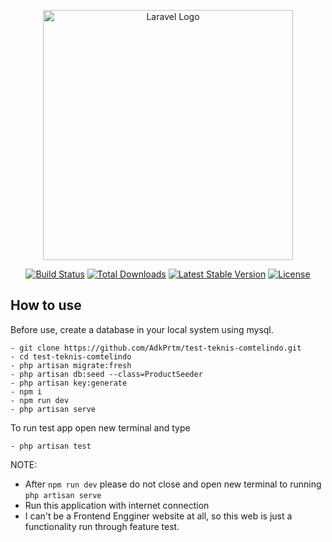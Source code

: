 <p align="center"><a href="https://laravel.com" target="_blank"><img src="https://raw.githubusercontent.com/laravel/art/master/logo-lockup/5%20SVG/2%20CMYK/1%20Full%20Color/laravel-logolockup-cmyk-red.svg" width="400" alt="Laravel Logo"></a></p>

<p align="center">
<a href="https://github.com/laravel/framework/actions"><img src="https://github.com/laravel/framework/workflows/tests/badge.svg" alt="Build Status"></a>
<a href="https://packagist.org/packages/laravel/framework"><img src="https://img.shields.io/packagist/dt/laravel/framework" alt="Total Downloads"></a>
<a href="https://packagist.org/packages/laravel/framework"><img src="https://img.shields.io/packagist/v/laravel/framework" alt="Latest Stable Version"></a>
<a href="https://packagist.org/packages/laravel/framework"><img src="https://img.shields.io/packagist/l/laravel/framework" alt="License"></a>
</p>

## How to use

Before use, create a database in your local system using mysql.

```shell
- git clone https://github.com/AdkPrtm/test-teknis-comtelindo.git
- cd test-teknis-comtelindo
- php artisan migrate:fresh
- php artisan db:seed --class=ProductSeeder
- php artisan key:generate 
- npm i
- npm run dev 
- php artisan serve
```

To run test app open new terminal and type 
```shell
- php artisan test
```

NOTE:
- After `npm run dev` please do not close and open new terminal to running `php artisan serve`
- Run this application with internet connection
- I can't be a Frontend Engginer website at all, so this web is just a functionality run through feature test.
